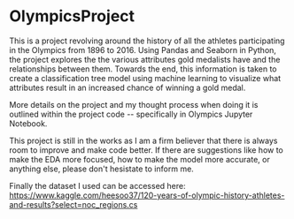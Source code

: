 # OlympicsProject

This is a project revolving around the history of all the athletes participating in the Olympics from 1896 to 2016. Using Pandas and Seaborn in Python, the project explores the 
the various attributes gold medalists have and the relationships between them. Towards the end, this information is taken to create a classification tree model using 
machine learning to visualize what attributes result in an increased chance of winning a gold medal.

More details on the project and my thought process when doing it is outlined within the project code -- specifically in Olympics Jupyter Notebook.

This project is still in the works as I am a firm believer that there is always room to improve and make code better. If there are suggestions like how to make the EDA more focused, how to make the model more accurate, or anything else, please don't hesistate to inform me.

Finally the dataset I used can be accessed here: https://www.kaggle.com/heesoo37/120-years-of-olympic-history-athletes-and-results?select=noc_regions.cs
